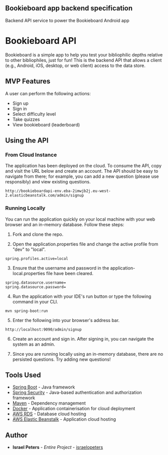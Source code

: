 ## Bookieboard app backend specification
Backend API service to power the Bookieboard Android app

# Bookieboard API
Bookieboard is a simple app to help you test your bibliophilic depths relative to other bibliophiles, just for fun! This is the backend API that allows a client (e.g., Android, iOS, desktop, or web client) access to the data store.

## MVP Features
A user can perform the following actions:

- Sign up
- Sign in
- Select difficulty level
- Take quizzes
- View bookieboard (leaderboard)

## Using the API
### From Cloud Instance
The application has been deployed on the cloud. To consume the API, copy and visit the URL below and create an account. The API should be easy to navigate from there; for example, you can add a new question (please use responsibly) and view existing questions.

```
http://bookieboardapi-env.eba-2imwjb2j.eu-west-2.elasticbeanstalk.com/admin/signup
```

### Running Locally
You can run the application quickly on your local machine with your web browser and an in-memory database. Follow these steps:


1. Fork and clone the repo.

2. Open the application.properties file and change the active profile from "dev" to "local".

```
spring.profiles.active=local
```

3. Ensure that the username and password in the application-local.properties file have been cleared.

```
spring.datasource.username=
spring.datasource.password=
```

4. Run the application with your IDE's run button or type the following command in your CLI.

```
mvn spring-boot:run
```

5. Enter the following into your browser's address bar.

```
http://localhost:9090/admin/signup
```

6. Create an account and sign in. After signing in, you can navigate the system as an admin.

7. Since you are running locally using an in-memory database, there are no persisted questions. Try adding new questions!


## Tools Used
* [Spring Boot](https://spring.io/projects/spring-boot) - Java framework
* [Spring Security](https://spring.io/projects/spring-security) - Java-based authentication and authorization framework
* [Maven](https://maven.apache.org/) - Dependency management
* [Docker](https://www.docker.com/) - Application containerisation for cloud deployment
* [AWS RDS](https://aws.amazon.com/rds/) - Database cloud hosting
* [AWS Elastic Beanstalk](https://aws.amazon.com/elasticbeanstalk/) - Application cloud hosting

## Author

* **Israel Peters** - *Entire Project* - [israelopeters](https://github.com/israelopeters)



